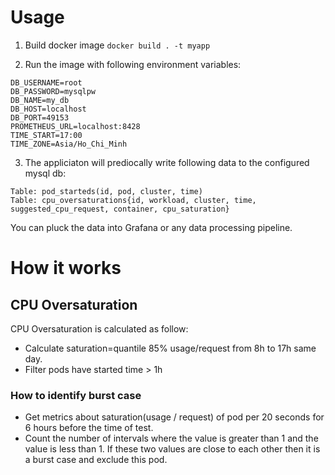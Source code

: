 # Usage
1. Build docker image
`docker build . -t myapp`

2. Run the image with following environment variables:
```
DB_USERNAME=root
DB_PASSWORD=mysqlpw
DB_NAME=my_db
DB_HOST=localhost
DB_PORT=49153
PROMETHEUS_URL=localhost:8428
TIME_START=17:00
TIME_ZONE=Asia/Ho_Chi_Minh
```

3. The appliciaton will prediocally write following data to the configured mysql db:
```
Table: pod_starteds(id, pod, cluster, time)
Table: cpu_oversaturations{id, workload, cluster, time, suggested_cpu_request, container, cpu_saturation}
```

You can pluck the data into Grafana or any data processing pipeline.

# How it works
## CPU Oversaturation
CPU Oversaturation is calculated as follow:
- Calculate saturation=quantile 85% usage/request from 8h to 17h same day. 
- Filter pods have started time > 1h

### How to identify burst case
- Get metrics about saturation(usage / request) of pod per 20 seconds for 6 hours before the time of test.
- Count the number of intervals where the value is greater than 1 and the value is less than 1. If these two values are close to each other then it is a burst case and exclude this pod.
